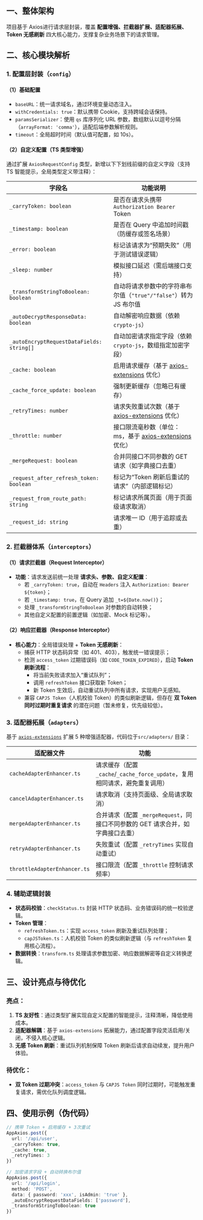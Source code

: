# <WPageTitle></WPageTitle>

## 一、整体架构
项目基于 <WBaseLink preset="axios">Axios</WBaseLink>进行请求层封装，覆盖 **配置增强、拦截器扩展、适配器拓展、Token 无感刷新** 四大核心能力，支撑复杂业务场景下的请求管理。

## 二、核心模块解析

### 1. 配置层封装（`config`）
#### （1）基础配置
- `baseURL`：统一请求域名，通过环境变量动态注入。
- `withCredentials: true`：默认携带 Cookie，支持跨域会话保持。
- `paramsSerializer`：使用 `qs` 库序列化 URL 参数，数组默认以逗号分隔（`arrayFormat: 'comma'`），适配后端参数解析规则。
- `timeout`：全局超时时间（默认值可配置，如 10s）。

#### （2）自定义配置（TS 类型增强）
通过扩展 `AxiosRequestConfig` 类型，新增以下下划线前缀的自定义字段（支持 TS 智能提示，全局类型定义带注释）：

| 字段名                          | 功能说明                                                                 |
|---------------------------------|--------------------------------------------------------------------------|
| `_carryToken: boolean`          | 是否在请求头携带 `Authorization Bearer` Token                            |
| `_timestamp: boolean`           | 是否在 Query 中追加时间戳（防缓存或签名场景）                             |
| `_error: boolean`               | 标记该请求为“预期失败”（用于测试错误逻辑）                                |
| `_sleep: number`                | 模拟接口延迟（需后端接口支持）                                           |
| `_transformStringToBoolean: boolean` | 自动将请求参数中的字符串布尔值（`"true"/"false"`）转为 JS 布尔值         |
| `_autoDecryptResponseData: boolean` | 自动解密响应数据（依赖 `crypto-js`）                                     |
| `_autoEncryptRequestDataFields: string[]` | 自动加密请求指定字段（依赖 `crypto-js`，数组指定加密字段）              |
| `_cache: boolean`               | 启用请求缓存（基于 [axios-extensions](https://github.com/kuitos/axios-extensions) 优化） |
| `_cache_force_update: boolean`  | 强制更新缓存（忽略已有缓存）                                             |
| `_retryTimes: number`           | 请求失败重试次数（基于 [axios-extensions](https://github.com/kuitos/axios-extensions) 优化） |
| `_throttle: number`             | 接口限流毫秒数（单位：ms，基于 [axios-extensions](https://github.com/kuitos/axios-extensions) 优化） |
| `_mergeRequest: boolean`        | 合并同接口不同参数的 GET 请求（如字典接口去重）                           |
| `_request_after_refresh_token: boolean` | 标记为“Token 刷新后重试的请求”（内部逻辑标记）                     |
| `_request_from_route_path: string` | 标记请求所属页面（用于页面级请求取消）                                 |
| `_request_id: string`           | 请求唯一 ID（用于追踪或去重）                                             |

### 2. 拦截器体系（`interceptors`）
#### （1）请求拦截器（Request Interceptor）
- **功能**：请求发送前统一处理 **请求头、参数、自定义配置**：
  - 若 `_carryToken: true`，自动在 `Headers` 注入 `Authorization: Bearer ${token}`；
  - 若 `_timestamp: true`，在 Query 追加 `_t=${Date.now()}`；
  - 处理 `_transformStringToBoolean` 对参数的自动转换；
  - 其他自定义配置的前置逻辑（如加密、Mock 标记等）。

#### （2）响应拦截器（Response Interceptor）
- **核心能力**：全局错误处理 + **Token 无感刷新**：
  - 捕获 HTTP 状态码异常（如 401、403），触发统一错误提示；
  - 检测 `access_token` 过期错误码（如 `CODE_TOKEN_EXPIRED`），启动 **Token 刷新流程**：
    - 将当前失败请求加入“重试队列”；
    - 调用 `refreshToken` 接口获取新 Token；
    - 新 Token 生效后，自动重试队列中所有请求，实现用户无感知。
  - 兼容 `CAPJS Token`（人机校验 Token）的类似刷新逻辑，但存在 **双 Token 同时过期时重复请求** 的潜在问题（暂未修复，优先级较低）。

### 3. 适配器拓展（`adapters`）
基于 [`axios-extensions`](https://github.com/kuitos/axios-extensions) 扩展 5 种增强适配器，代码位于<WFrontLink path="/src/utils/axios/src/adapters">`src/adapters/`</WFrontLink>  目录：

| 适配器文件                     | 功能                                                         |
|--------------------------------|--------------------------------------------------------------|
| `cacheAdapterEnhancer.ts`      | 请求缓存（配置 `_cache`/`_cache_force_update`，复用相同请求，避免重复调用）                       |
| `cancelAdapterEnhancer.ts`     | 请求取消（支持页面级、全局请求取消）                         |
| `mergeAdapterEnhancer.ts`      | 合并请求（配置 `_mergeRequest`，同接口不同参数的 GET 请求合并，如字典接口去重）     |
| `retryAdapterEnhancer.ts`      | 失败重试（配置 `_retryTimes` 实现自动重试）                  |
| `throttleAdapterEnhancer.ts`   | 接口限流（配置 `_throttle` 控制请求频率）                    |

### 4. 辅助逻辑封装
- **状态码校验**：`checkStatus.ts` 封装 HTTP 状态码、业务错误码的统一校验逻辑。
- **Token 管理**：
  - `refreshToken.ts`：实现 `access_token` 刷新及重试队列处理；
  - `capJSToken.ts`：人机校验 Token 的类似刷新逻辑（与 `refreshToken` 复用核心流程）。
- **数据转换**：`transform.ts` 处理请求参数加密、响应数据解密等自定义转换逻辑。

## 三、设计亮点与待优化
### 亮点：
1. **TS 友好性**：通过类型扩展实现自定义配置的智能提示，注释清晰，降低使用成本。
2. **适配器解耦**：基于 `axios-extensions` 拓展能力，通过配置字段灵活启用/关闭，不侵入核心逻辑。
3. **无感 Token 刷新**：重试队列机制保障 Token 刷新后请求自动续发，提升用户体验。

### 待优化：
- **双 Token 过期冲突**：`access_token` 与 `CAPJS Token` 同时过期时，可能触发重复请求，需优化队列调度逻辑。

## 四、使用示例（伪代码）
```typescript
// 携带 Token + 启用缓存 + 3次重试
AppAxios.post({
  url: '/api/user',
  _carryToken: true,
  _cache: true,
  _retryTimes: 3
})

// 加密请求字段 + 自动转换布尔值
AppAxios.post({
  url: '/api/login',
  method: 'POST',
  data: { password: 'xxx', isAdmin: 'true' },
  _autoEncryptRequestDataFields: ['password'],
  _transformStringToBoolean: true
})
